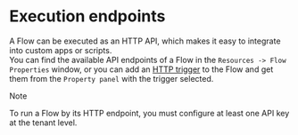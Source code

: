 # Execution endpoints

A Flow can be executed as an HTTP API, which makes it easy to integrate into custom apps or scripts.  
You can find the available API endpoints of a Flow in the `Resources -> Flow Properties` window, or you can add an [HTTP trigger](../triggers/http-trigger.md) to the Flow and get them from the `Property panel` with the trigger selected.

> [!NOTE]
> To run a Flow by its HTTP endpoint, you must configure at least one API key at the tenant level.
